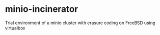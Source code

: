 # minio-incinerator
Trial environment of a minio cluster with erasure coding on FreeBSD using virtualbox
